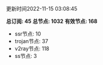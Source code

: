 更新时间2022-11-15 03:08:45

**总订阅: 45**
**总节点: 1032**
**有效节点: 168**
- ssr节点: 10
- trojan节点: 37
- v2ray节点: 118
- ss节点: 3
